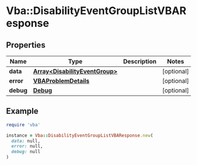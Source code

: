 # Vba::DisabilityEventGroupListVBAResponse

## Properties

| Name | Type | Description | Notes |
| ---- | ---- | ----------- | ----- |
| **data** | [**Array&lt;DisabilityEventGroup&gt;**](DisabilityEventGroup.md) |  | [optional] |
| **error** | [**VBAProblemDetails**](VBAProblemDetails.md) |  | [optional] |
| **debug** | [**Debug**](Debug.md) |  | [optional] |

## Example

```ruby
require 'vba'

instance = Vba::DisabilityEventGroupListVBAResponse.new(
  data: null,
  error: null,
  debug: null
)
```

